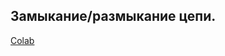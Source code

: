 ## Замыкание/размыкание цепи.
[Colab](https://colab.research.google.com/drive/1T3hEHsPfR_21h9nFa0vg8BQSgJl_XamE?usp=sharing)
